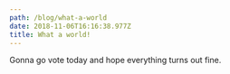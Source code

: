```yaml
---
path: /blog/what-a-world
date: 2018-11-06T16:16:38.977Z
title: What a world!
---
```

Gonna go vote today and hope everything turns out fine.
